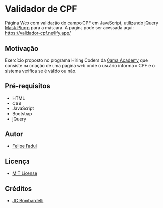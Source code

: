 # Validador de CPF
Página Web com validação do campo CPF em JavaScript, utilizando [jQuery Mask Plugin](https://igorescobar.github.io/jQuery-Mask-Plugin/) para a máscara. A página pode ser acessada aqui: https://validador-cpf.netlify.app/

## Motivação
Exercício proposto no programa Hiring Coders da [Gama Academy](https://gama.academy/) que consiste na criação de uma página web onde o usuário informa o CPF e o sistema verifica se é válido ou não.

## Pré-requisitos
- HTML
- CSS
- JavaScript
- Bootstrap
- jQuery

## Autor
- [Felipe Fadul](https://linkedin.com/in/felipefadul)

## Licença
- [MIT License](LICENSE)

## Créditos
- [JC Bombardelli](https://github.com/jcbombardelli/gama-no-javascript-basico)
